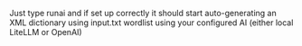 Just type runai and if set up correctly it should start auto-generating an XML dictionary using input.txt wordlist using your configured AI (either local LiteLLM or OpenAI)
